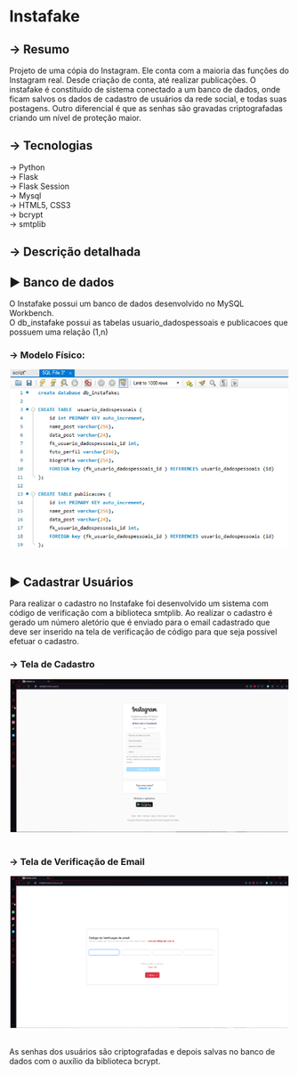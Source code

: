 # Instafake
## → Resumo
Projeto de uma cópia do Instagram. Ele conta com a maioria das funções do Instagram real. Desde criação de conta, até realizar publicações. O instafake é constituído de sistema conectado a um banco de dados, onde ficam salvos os dados de cadastro de usuários da rede social, e todas suas postagens. Outro diferencial é que as senhas são gravadas criptografadas criando um nível de proteção maior.

## → Tecnologias
→ Python <br>
→ Flask <br>
→ Flask Session <br>
→ Mysql <br>
→ HTML5, CSS3 <br>
→ bcrypt <br>
→ smtplib <br>

## → Descrição detalhada

## ► Banco de dados
O Instafake possui um banco de dados desenvolvido no MySQL Workbench. <br>
O db_instafake possui as tabelas usuario_dadospessoais e publicacoes que possuem uma relação (1,n) <br>

### → Modelo Físico: <br>
<div align="center">
  <img src="https://github.com/kaykyextr3me/Instafake/blob/d14ee0adedb9021bf10f722fc7dd4ff78fe771b2/files_readme/banco%20de%20dados.png" width="500x">
</div>
<br>

## ► Cadastrar Usuários
Para realizar o cadastro no Instafake foi desenvolvido um sistema com código de verificação com a biblioteca smtplib. Ao realizar o cadastro é gerado um número aletório que é enviado para o email cadastrado que deve ser inserido na tela de verificação de código para que seja possível efetuar o cadastro.

### → Tela de Cadastro
<div align="center">
  <img src="https://github.com/kaykyextr3me/Instafake/blob/d14ee0adedb9021bf10f722fc7dd4ff78fe771b2/files_readme/tela_cadastro_.png" width="500x">
</div> <br>

### → Tela de Verificação de Email
<div align="center">
  <img src="https://github.com/kaykyextr3me/Instafake/blob/d14ee0adedb9021bf10f722fc7dd4ff78fe771b2/files_readme/tela_ver_email.png" width="500x">
</div>

<br> As senhas dos usuários são criptografadas e depois salvas no banco de dados com o auxílio da biblioteca bcrypt.





